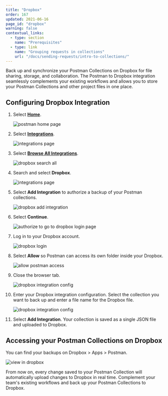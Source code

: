```yaml
---
title: "Dropbox"
order: 167
updated: 2021-06-16
page_id: "dropbox"
warning: false
contextual_links:
  - type: section
    name: "Prerequisites"
  - type: link
    name: "Grouping requests in collections"
    url: "/docs/sending-requests/intro-to-collections/"
---
```


Back up and synchronize your Postman Collections on Dropbox for file sharing, storage, and collaboration.  The Postman to Dropbox integration seamlessly complements your existing workflows and allows you to store your Postman Collections and other project files in one place.

## Configuring Dropbox Integration

1. Select **[Home](https://go.postman.co/home)**.

    ![postman home page](https://assets.postman.com/postman-docs/dropbox-home.jpg)

1. Select **[Integrations](https://go.postman.co/integrations)**.

    ![integrations page](https://assets.postman.com/postman-docs/dropbox-integrations.jpg)

1. Select **[Browse All Integrations](https://go.postman.co/integrations/browse?category=all)**.

    ![dropbox search all](https://assets.postman.com/postman-docs/dropbox-search-all.jpg)

1. Search and select **Dropbox**.

    ![integrations page](https://assets.postman.com/postman-docs/dropbox-integrations.jpg)

1. Select **Add Integration** to authorize a backup of your Postman collections.

    ![dropbox add integration](https://assets.postman.com/postman-docs/dropbox-add-integration.jpg)

1. Select **Continue**.

    ![authorize to go to dropbox login page](https://assets.postman.com/postman-docs/dropbox-warning.jpg)

1. Log in to your Dropbox account.

    ![dropbox login](https://assets.postman.com/postman-docs/dropbox-login.jpg)

1. Select **Allow** so Postman can access its own folder inside your Dropbox.

    ![allow postman access](https://assets.postman.com/postman-docs/dropbox-allow.jpg)

1. Close the browser tab.

    ![dropbox integration config](https://assets.postman.com/postman-docs/dropbox-authorized.jpg)

1. Enter your Dropbox integration configuration. Select the collection you want to back up and enter a file name for the Dropbox file.

    ![dropbox integration config](https://assets.postman.com/postman-docs/dropbox-save-config.jpg)

1. Select **Add Integration**. Your collection is saved as a single JSON file and uploaded to Dropbox.

## Accessing your Postman Collections on Dropbox

You can find your backups on Dropbox > Apps > Postman.

  ![view in dropbox](https://assets.postman.com/postman-docs/dropbox_view.jpg)

From now on, every change saved to your Postman Collection will automatically upload changes to Dropbox in real time. Complement your team's existing workflows and back up your Postman Collections to Dropbox.
